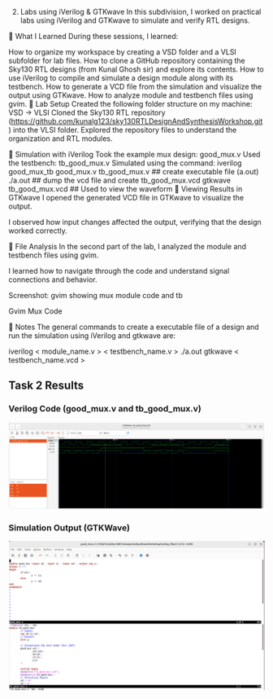 
2. Labs using iVerilog & GTKwave
In this subdivision, I worked on practical labs using iVerilog and GTKwave to simulate and verify RTL designs.

🎯 What I Learned
During these sessions, I learned:

How to organize my workspace by creating a VSD folder and a VLSI subfolder for lab files.
How to clone a GitHub repository containing the Sky130 RTL designs (from Kunal Ghosh sir) and explore its contents.
How to use iVerilog to compile and simulate a design module along with its testbench.
How to generate a VCD file from the simulation and visualize the output using GTKwave.
How to analyze module and testbench files using gvim.
🔹 Lab Setup
Created the following folder structure on my machine:
VSD -> VLSI
Cloned the Sky130 RTL repository (https://github.com/kunalg123/sky130RTLDesignAndSynthesisWorkshop.git) into the VLSI folder.
Explored the repository files to understand the organization and RTL modules.


🔹 Simulation with iVerilog
Took the example mux design: good_mux.v
Used the testbench: tb_good_mux.v
Simulated using the command:
iverilog  good_mux_tb good_mux.v tb_good_mux.v  ## create executable file (a.out)
./a.out ## dump the vcd file and create tb_good_mux.vcd
gtkwave tb_good_mux.vcd ## Used to view the waveform
🔹 Viewing Results in GTKwave
I opened the generated VCD file in GTKwave to visualize the output.

I observed how input changes affected the output, verifying that the design worked correctly.


🔹 File Analysis
In the second part of the lab, I analyzed the module and testbench files using gvim.

I learned how to navigate through the code and understand signal connections and behavior.

Screenshot: gvim showing mux module code and tb

Gvim Mux Code

📝 Notes
The general commands to create a executable file of a design and run the simulation using iVerilog and gtkwave are:

iverilog  < module_name.v > < testbench_name.v >
./a.out
gtkwave < testbench_name.vcd >
## Task 2 Results

### Verilog Code (good_mux.v and tb_good_mux.v)
![Verilog Code](images/tk2.1.png)

### Simulation Output (GTKWave)
![Simulation Waveform](images/tk2.2.png)
